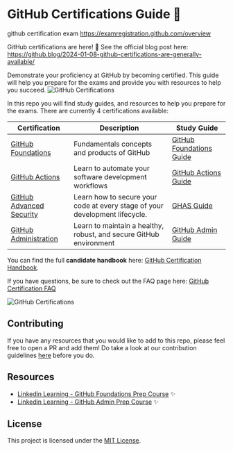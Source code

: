 # GitHub Certifications Guide 🚀
github certification exam https://examregistration.github.com/overview

GitHub certifications are here! 🎉 See the official blog post here: https://github.blog/2024-01-08-github-certifications-are-generally-available/ 

Demonstrate your proficiency at GitHub by becoming certified. This guide will help you prepare for the exams and provide you with resources to help you succeed.
![GitHub Certifications](./images/gh-certs.png)

In this repo you will find study guides, and resources to help you prepare for the exams. There are currently 4 certifications available: 

| Certification                | Description                                           | Study Guide                  |
| ---------------------------- | ----------------------------------------------------- | --------------------- |
| [GitHub Foundations](https://learn.microsoft.com/en-us/collections/o1njfe825p602p?WT.mc_id=%3Fwt.mc_id%3Dstudentamb_260352)            | Fundamentals concepts and products of GitHub     | [GitHub Foundations Guide](./study-guides//gh-foundations.md) |
| [GitHub Actions](https://learn.microsoft.com/collections/n5p4a5z7keznp5?WT.mc_id=%3Fwt.mc_id%3Dstudentamb_260352)                | Learn to automate your software development workflows     | [GitHub Actions Guide](./study-guides/gh-actions.md)    |
| [GitHub Advanced Security](https://learn.microsoft.com/collections/rqymc6yw8q5rey?WT.mc_id=%3Fwt.mc_id%3Dstudentamb_260352)    | Learn how to secure your code at every stage of your development lifecycle. | [GHAS Guide](./study-guides//gh-advanced-security.md) |
| [GitHub Administration](https://learn.microsoft.com/collections/mom7u1gzjdxw03?WT.mc_id=%3Fwt.mc_id%3Dstudentamb_260352)        | Learn to maintain a healthy, robust, and secure GitHub environment | [GitHub Admin Guide](./study-guides/gh-administration.md) |

You can find the full **candidate handbook** here: [GitHub Certification Handbook](https://examregistration.github.com/handbook).

If you have questions, be sure to check out the FAQ page here: [GitHub Certification FAQ](https://examregistration.github.com/faq)


![GitHub Certifications](image.png)

## Contributing

If you have any resources that you would like to add to this repo, please feel free to open a PR and add them! Do take a look at our contribution guidelines [here](./CONTRIBUTING.md) before you do.

## Resources

- [Linkedin Learning - GitHub Foundations Prep Course](https://www.linkedin.com/learning/paths/prepare-for-the-github-foundations-certification?u=3322) ✨
- [Linkedin Learning - GitHub Admin Prep Course](https://www.linkedin.com/learning/paths/prepare-for-the-github-administration-certification?u=3322) ✨

## License

This project is licensed under the [MIT License](https://github.com/FidelusAleksander/githubcertified/blob/master/LICENSE).
